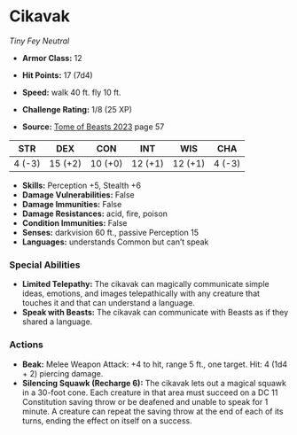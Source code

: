 # Cikavak

*Tiny* *Fey* *Neutral*

- **Armor Class:** 12
- **Hit Points:** 17 (7d4)
- **Speed:** walk 40 ft. fly 10 ft.

- **Challenge Rating:** 1/8 (25 XP)
- **Source:** [Tome of Beasts 2023](https://koboldpress.com/kpstore/product/tome-of-beasts-1-2023-edition/) page 57

| STR | DEX | CON | INT | WIS | CHA |
| --- | --- | --- | --- | --- | --- |
| 4 (-3) | 15 (+2) | 10 (+0) | 12 (+1) | 12 (+1) | 4 (-3) |

- **Skills:** Perception +5, Stealth +6
- **Damage Vulnerabilities:** False
- **Damage Immunities:** False
- **Damage Resistances:** acid, fire, poison
- **Condition Immunities:** False
- **Senses:** darkvision 60 ft., passive Perception 15
- **Languages:** understands Common but can’t speak

### Special Abilities

- **Limited Telepathy:** The cikavak can magically communicate simple ideas, emotions, and images telepathically with any creature that touches it and that can understand a language.
- **Speak with Beasts:** The cikavak can communicate with Beasts as if they shared a language.

### Actions

- **Beak:** Melee Weapon Attack: +4 to hit, range 5 ft., one target. Hit: 4 (1d4 + 2) piercing damage.
- **Silencing Squawk (Recharge 6):** The cikavak lets out a magical squawk in a 30-foot cone. Each creature in that area must succeed on a DC 11 Constitution saving throw or be deafened and unable to speak for 1 minute. A creature can repeat the saving throw at the end of each of its turns, ending the effect on itself on a success.
